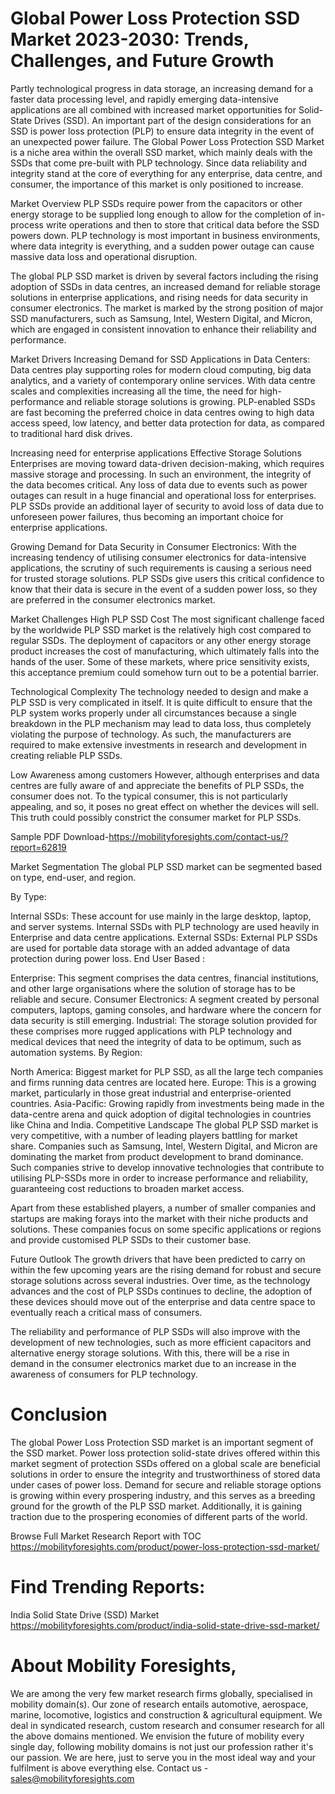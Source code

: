 # Global Power Loss Protection SSD Market 2023-2030: Trends, Challenges, and Future Growth
Partly technological progress in data storage, an increasing demand for a faster data processing level, and rapidly emerging data-intensive applications are all combined with increased market opportunities for Solid-State Drives (SSD). An important part of the design considerations for an SSD is power loss protection (PLP) to ensure data integrity in the event of an unexpected power failure. The Global Power Loss Protection SSD Market is a niche area within the overall SSD market, which mainly deals with the SSDs that come pre-built with PLP technology. Since data reliability and integrity stand at the core of everything for any enterprise, data centre, and consumer, the importance of this market is only positioned to increase.

Market Overview
PLP SSDs require power from the capacitors or other energy storage to be supplied long enough to allow for the completion of in-process write operations and then to store that critical data before the SSD powers down. PLP technology is most important in business environments, where data integrity is everything, and a sudden power outage can cause massive data loss and operational disruption.

The global PLP SSD market is driven by several factors including the rising adoption of SSDs in data centres, an increased demand for reliable storage solutions in enterprise applications, and rising needs for data security in consumer electronics. The market is marked by the strong position of major SSD manufacturers, such as Samsung, Intel, Western Digital, and Micron, which are engaged in consistent innovation to enhance their reliability and performance.

Market Drivers
Increasing Demand for SSD Applications in Data Centers:
Data centres play supporting roles for modern cloud computing, big data analytics, and a variety of contemporary online services. With data centre scales and complexities increasing all the time, the need for high-performance and reliable storage solutions is growing. PLP-enabled SSDs are fast becoming the preferred choice in data centres owing to high data access speed, low latency, and better data protection for data, as compared to traditional hard disk drives.

Increasing need for enterprise applications Effective Storage Solutions
Enterprises are moving toward data-driven decision-making, which requires massive storage and processing. In such an environment, the integrity of the data becomes critical. Any loss of data due to events such as power outages can result in a huge financial and operational loss for enterprises. PLP SSDs provide an additional layer of security to avoid loss of data due to unforeseen power failures, thus becoming an important choice for enterprise applications.

Growing Demand for Data Security in Consumer Electronics:
With the increasing tendency of utilising consumer electronics for data-intensive applications, the scrutiny of such requirements is causing a serious need for trusted storage solutions. PLP SSDs give users this critical confidence to know that their data is secure in the event of a sudden power loss, so they are preferred in the consumer electronics market.

Market Challenges
High PLP SSD Cost
The most significant challenge faced by the worldwide PLP SSD market is the relatively high cost compared to regular SSDs. The deployment of capacitors or any other energy storage product increases the cost of manufacturing, which ultimately falls into the hands of the user. Some of these markets, where price sensitivity exists, this acceptance premium could somehow turn out to be a potential barrier.

Technological Complexity
The technology needed to design and make a PLP SSD is very complicated in itself. It is quite difficult to ensure that the PLP system works properly under all circumstances because a single breakdown in the PLP mechanism may lead to data loss, thus completely violating the purpose of technology. As such, the manufacturers are required to make extensive investments in research and development in creating reliable PLP SSDs.

Low Awareness among customers
However, although enterprises and data centres are fully aware of and appreciate the benefits of PLP SSDs, the consumer does not. To the typical consumer, this is not particularly appealing, and so, it poses no great effect on whether the devices will sell. This truth could possibly constrict the consumer market for PLP SSDs.



Sample PDF Download-https://mobilityforesights.com/contact-us/?report=62819



Market Segmentation
The global PLP SSD market can be segmented based on type, end-user, and region.

By Type:

Internal SSDs: These account for use mainly in the large desktop, laptop, and server systems. Internal SSDs with PLP technology are used heavily in Enterprise and data centre applications. External SSDs: External PLP SSDs are used for portable data storage with an added advantage of data protection during power loss. End User Based :

Enterprise: This segment comprises the data centres, financial institutions, and other large organisations where the solution of storage has to be reliable and secure.
Consumer Electronics: A segment created by personal computers, laptops, gaming consoles, and hardware where the concern for data security is still emerging.
Industrial: The storage solution provided for these comprises more rugged applications with PLP technology and medical devices that need the integrity of data to be optimum, such as automation systems.
By Region:

North America: Biggest market for PLP SSD, as all the large tech companies and firms running data centres are located here.
Europe: This is a growing market, particularly in those great industrial and enterprise-oriented countries.
Asia-Pacific: Growing rapidly from investments being made in the data-centre arena and quick adoption of digital technologies in countries like China and India.
Competitive Landscape
The global PLP SSD market is very competitive, with a number of leading players battling for market share. Companies such as Samsung, Intel, Western Digital, and Micron are dominating the market from product development to brand dominance. Such companies strive to develop innovative technologies that contribute to utilising PLP-SSDs more in order to increase performance and reliability, guaranteeing cost reductions to broaden market access.

Apart from these established players, a number of smaller companies and startups are making forays into the market with their niche products and solutions. These companies focus on some specific applications or regions and provide customised PLP SSDs to their customer base.

Future Outlook
The growth drivers that have been predicted to carry on within the few upcoming years are the rising demand for robust and secure storage solutions across several industries. Over time, as the technology advances and the cost of PLP SSDs continues to decline, the adoption of these devices should move out of the enterprise and data centre space to eventually reach a critical mass of consumers.

The reliability and performance of PLP SSDs will also improve with the development of new technologies, such as more efficient capacitors and alternative energy storage solutions. With this, there will be a rise in demand in the consumer electronics market due to an increase in the awareness of consumers for PLP technology.

# Conclusion
The global Power Loss Protection SSD market is an important segment of the SSD market. Power loss protection solid-state drives offered within this market segment of protection SSDs offered on a global scale are beneficial solutions in order to ensure the integrity and trustworthiness of stored data under cases of power loss. Demand for secure and reliable storage options is growing within every prospering industry, and this serves as a breeding ground for the growth of the PLP SSD market. Additionally, it is gaining traction due to the prospering economies of different parts of the world.







Browse Full Market Research Report with TOC
https://mobilityforesights.com/product/power-loss-protection-ssd-market/


# Find Trending Reports:
India Solid State Drive (SSD) Market https://mobilityforesights.com/product/india-solid-state-drive-ssd-market/



# About Mobility Foresights,
We are among the very few market research firms globally, specialised in mobility domain(s). Our zone of research entails automotive, aerospace, marine, locomotive, logistics and construction & agricultural equipment. We deal in syndicated research, custom research and consumer research for all the above domains mentioned.
We envision the future of mobility every single day, following mobility domains is not just our profession rather it's our passion. We are here, just to serve you in the most ideal way and your fulfilment is above everything else. Contact us -  sales@mobilityforesights.com 





